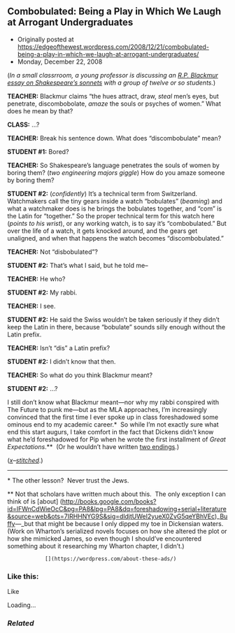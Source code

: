 ## Combobulated: Being a Play in Which We Laugh at Arrogant Undergraduates

 * Originally posted at https://edgeofthewest.wordpress.com/2008/12/21/combobulated-being-a-play-in-which-we-laugh-at-arrogant-undergraduates/
 * Monday, December 22, 2008

(_In a small classrroom, a young professor is discussing an [R.P. Blackmur essay on Shakespeare’s sonnets](http://www.amazon.com/exec/obidos/ASIN/B001JL0BVW/diesekoschmar-20) with a group of twelve or so students._)

**TEACHER:** Blackmur claims “the hues attract, draw, _steal_ men’s eyes, but penetrate, discombobolate, _amaze_ the souls or psyches of women.”  What does he mean by that?

**CLASS:** …?

**TEACHER:** Break his sentence down.  What does “discombobulate” mean?

**STUDENT #1:** Bored?

**TEACHER:** So Shakespeare’s language penetrates the souls of women by boring them?  (_two engineering majors giggle_)  How do you amaze someone by boring them?

**STUDENT #2:** (_confidently_)  It’s a technical term from Switzerland.  Watchmakers call the tiny gears inside a watch “bobulates” (_beaming_) and what a watchmaker does is he brings the bobulates together, and “com” is the Latin for “together.”  So the proper technical term for this watch here (_points to his wrist_), or any working watch, is to say it’s “combobulated.”  But over the life of a watch, it gets knocked around, and the gears get unaligned, and when that happens the watch becomes “discombobulated.”

**TEACHER:** Not “disbobulated”?

**STUDENT #2:** That’s what I said, but he told me–

**TEACHER:** He who?

**STUDENT #2:** My rabbi.

**TEACHER:** I see.

**STUDENT #2:** He said the Swiss wouldn’t be taken seriously if they didn’t keep the Latin in there, because “bobulate” sounds silly enough without the Latin prefix.

**TEACHER:** Isn’t “dis” a Latin prefix?

**STUDENT #2:** I didn’t know that then.

**TEACHER:** So what do you think Blackmur meant?

**STUDENT #2:** …?

I still don’t know what Blackmur meant—nor why my rabbi conspired with The Future to punk me—but as the MLA approaches, I’m increasingly convinced that the first time I ever spoke up in class foreshadowed some ominous end to my academic career.\*  So while I’m not exactly sure what end this start augurs, I take comfort in the fact that Dickens didn’t know what he’d foreshadowed for Pip when he wrote the first installment of _Great Expectations_.\*\*  (Or he wouldn’t have written [two endings](http://en.wikipedia.org/wiki/Great\_Expectations#The\_ending).)

(_[x](http://www.thevalve.org/go/valve/article/combobulated\_being\_a\_play\_in\_which\_we\_laugh\_at\_arrogant\_undergraduates/)–[stitched](http://acephalous.typepad.com/acephalous/2008/12/combobulated-being-a-play-in-which-we-laugh-at-arrogant-undergraduates.html)_.)

* * *
\*
The other lesson?  Never trust the Jews.
  

\*\*
Not that scholars have written much about this.  The only exception I can think of is [about] (http://books.google.com/books?id=IFWnCdWieOcC&pg=PA8&lpg=PA8&dq=foreshadowing+serial+literature&source=web&ots=7IRHHNYG9S&sig=dldjtUWeI2yueX0ZvG5qeYBhVEc)_[Buffy](http://books.google.com/books?id=IFWnCdWieOcC&pg=PA8&lpg=PA8&dq=foreshadowing+serial+literature&source=web&ots=7IRHHNYG9S&sig=dldjtUWeI2yueX0ZvG5qeYBhVEc)—_but that might be because I only dipped my toe in Dickensian waters.  (Work on Wharton’s serialized novels focuses on how she altered the plot or how she mimicked James, so even though I should’ve encountered something about it researching my Wharton chapter, I didn’t.)

		

			

				[](https://wordpress.com/about-these-ads/)
				

					
				

			

		

### Like this:

Like

 
Loading...

[]()

### _Related_


